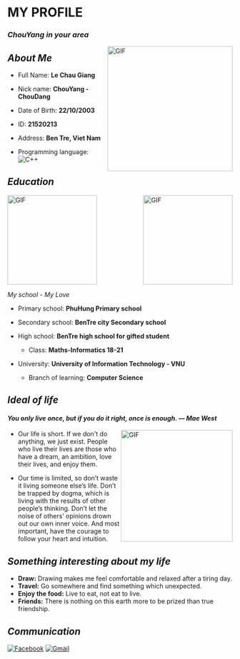 
# **MY PROFILE**
### *ChouYang in your area*

<img align="right" alt="GIF" height="280px" src="https://scontent.fsgn3-1.fna.fbcdn.net/v/t39.30808-6/269992654_1344341689321608_2087261231302269431_n.jpg?_nc_cat=107&ccb=1-5&_nc_sid=730e14&_nc_ohc=0Qi1cmILe6sAX-g4CgM&_nc_ht=scontent.fsgn3-1.fna&oh=00_AT9MRg0Fopg5-RmRDYK8d22UsJdFtD5zvPj93YzlFS9XaQ&oe=61D02200" />

## *About Me*

- Full Name: **Le Chau Giang**

- Nick name: **ChouYang - ChouDang**

- Date of Birth: **22/10/2003**

- ID: **21520213**

- Address: **Ben Tre, Viet Nam**

- Programming language: ![C++](https://img.shields.io/badge/c++-%2300599C.svg?style=for-the-badge&logo=c%2B%2B&logoColor=white)

## *Education*
<img align="center" alt="GIF" height="200px" src="https://scontent.fsgn13-2.fna.fbcdn.net/v/t1.6435-9/145349790_1123071818115264_3647169281366938897_n.jpg?_nc_cat=109&ccb=1-5&_nc_sid=19026a&_nc_ohc=DwHGL8x0IoUAX8b-zqo&_nc_ht=scontent.fsgn13-2.fna&oh=00_AT8YQfqUEDD6i65QR6_QJ-PVbVxIKwjMW1dJoNJvM7w_nQ&oe=61F2930C" /> <img align="right" alt="GIF" height="200px" src="https://lh3.googleusercontent.com/GQVYSwIzi13udUUdnbybQ_8nsrVX1bYZpow6gDX69mFplH7v7bjcQaFbl4ejarG_wsnbBvliIhSjbl6jDJ3jw885mPeRhPSyPSBfez-NWN1fBgwRkOUgec4MfxT6ggelhogycJdI8NRBK4cwlNFo20d5EsACm3YKmqvz2xI3QTUGlTmvyse9Sjc_qSEtVF8vPrZ8O4OhrHw5L4uLBQ6wjNP86AfP_6WF3_MlzZPkJWE8SLuJBkOjBWZOMJsCBmCT3nAJCLKYcealtLqOH6tlsdlxE-BHrm7ny_-Ig7t8VEDRcjLI_vqRWBYu30wPAdjNslf5IRhh_4PUPv9koFym5c7hMeHFvcn8oodjHcsNZi8KQj4XZwMdH2xz5-MpbRt0R_JXrmyHyxwMzk7N2SlNP94_O48mbS8lK9legqyMGlSBv21ebKekmZuqkycJe5irkorgEB1UR3_fO5xD5EWtns7zN7eullCgyqwPZz9TrR7dXutssJ2DATPaVTwkH6K2TSL5XZVvmlKMbqJLUpB_-HhnUyhV5KYnaIGJaRBgrorFJmGg7CRgLNkbxyK2Oi-Lnr1jrjmIb9eYP17AIkl3FOxIMJZaMGS-QRYmsjGjbdJW0d4fJLH2tBdr1_KfEKRgFDUYW3Sq-YFprIGrbajfan8jrpsyBB9alh4REtJeYuiGCAm1iXhm7KFR3pYGi9M2xmchpbxJuWDveyWGl_RFoe0p=w1752-h1314-no?authuser=1" />

*My school - My Love*
- Primary school: **PhuHung Primary school**

- Secondary school:    **BenTre city Secondary school**

- High school:    **BenTre high school for gifted student**
  - Class: **Maths-Informatics 18-21**
- University: **University of Information Technology - VNU**
  - Branch of learning: **Computer Science**

## *Ideal of life*
#### *You only live once, but if you do it right, once is enough. ― Mae West*
<img align="right" alt="GIF" height="250px" src="https://scontent.fsgn3-1.fna.fbcdn.net/v/t1.6435-9/129722206_1079772049111908_6505283186023192443_n.jpg?_nc_cat=111&ccb=1-5&_nc_sid=8bfeb9&_nc_ohc=xsSD5UakR5EAX9DxgzI&_nc_ht=scontent.fsgn3-1.fna&oh=00_AT8vv871XF3Lmf9Fiekq8B2vvP9PJLTIiIAEYsK-2DglnQ&oe=61F32CA9" />

- Our life is short. If we don't do anything, we just exist. People who live their lives are those who have a dream, an ambition, love their lives, and enjoy them.

- Our time is limited, so don’t waste it living someone else’s life. Don’t be trapped by dogma, which is living with the results of other people’s thinking. Don’t let the noise of others’ opinions drown out our own inner voice. And most important, have the courage to follow your heart and intuition.

## *Something interesting about my life*
- **Draw:** Drawing makes me feel comfortable and relaxed after a tiring day.
- **Travel:** Go somewhere and find something which unexpected.
- **Enjoy the food:** Live to eat, not eat to live.
- **Friends:** There is nothing on this earth more to be prized than true friendship.

## *Communication*
[![Facebook](https://img.shields.io/badge/Facebook-%231877F2.svg?style=for-the-badge&logo=Facebook&logoColor=white)](https://www.facebook.com/profile.php?id=100012373687202)
[![Gmail](https://img.shields.io/badge/Gmail-D14836?style=for-the-badge&logo=gmail&logoColor=white)](mailto:21520213@gm.uit.edu.vn)
